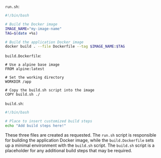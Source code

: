 `run.sh`:

```bash
#!/bin/bash

# Build the Docker image
IMAGE_NAME="my-image-name"
TAG=$(date +%s)

# Build the application Docker image
docker build . --file Dockerfile --tag $IMAGE_NAME:$TAG
```

`build.Dockerfile`:
```
# Use a alpine base image
FROM alpine:latest

# Set the working directory
WORKDIR /app

# Copy the build.sh script into the image
COPY build.sh ./
```

`build.sh`:
```bash
#!/bin/bash

# Place to insert customized build steps
echo "Add build steps here!"
```

These three files are created as requested. The `run.sh` script is responsible for building the application Docker image, while the `build.Dockerfile` sets up a minimal environment with the `build.sh` script. The `build.sh` script is a placeholder for any additional build steps that may be required.
